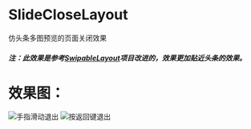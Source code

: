# SlideCloseLayout
仿头条多图预览的页面关闭效果

##### 注：此效果是参考[SwipableLayout](https://github.com/SerhatSurguvec/SwipableLayout)项目改进的，效果更加贴近头条的效果。

# 效果图：
![手指滑动退出](https://github.com/xingxing-yan/SlideCloseLayout/blob/master/git/finger_exit.gif)
![按返回键退出](https://github.com/xingxing-yan/SlideCloseLayout/blob/master/git/back_exit.gif)
